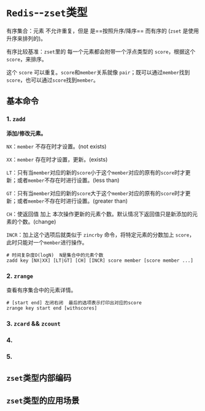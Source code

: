 # `Redis`--`zset`类型

有序集合：元素 不允许重复，但是 是==按照升序/降序== 而有序的 (`zset` 是使用升序来排列的)。

有序比较基准：`zset`里的 每一个元素都会附带一个浮点类型的 `score`，根据这个 `score`，来排序。

这个 `score` 可以重复。`score`和`member`关系就像 `pair`；既可以通过`member`找到`score`，也可以通过`score`找到`member`。

## 基本命令

### 1. `zadd`

**添加/修改元素。**

`NX`：`member` 不存在时才设置。(not exists)

`XX`：`member` 存在时才设置，更新。(exists)

`LT`：只有当`member`对应的新的`score`小于这个`member`对应的原有的`score`时才更新；或者`member`不存在时进行设置。(less than)

`GT`：只有当`member`对应的新的`score`大于这个`member`对应的原有的`score`时才更新；或者`member`不存在时进行设置。(greater than)

`CH`：使返回值 加上 本次操作更新的元素个数。默认情况下返回值只是新添加的元素的个数。(change)

`INCR`：加上这个选项后就类似于 `zincrby` 命令，将特定元素的分数加上 `score`，此时只能对一个`member`进行操作。

```shell
# 时间复杂度O(logN)  N是集合中的元素个数
zadd key [NX|XX] [LT|GT] [CH] [INCR] score member [score member ...]
```

### 2. `zrange`

查看有序集合中的元素详情。

```shell
# [start end] 左闭右闭  最后的选项表示打印出对应的score
zrange key start end [withscores]
```

### 3. `zcard` && `zcount`



### 4. 

### 5. 



## `zset`类型内部编码



## `zset`类型的应用场景


